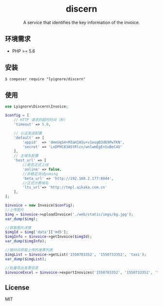 <h1 align="center"> discern </h1>

<p align="center"> A service that identifies the key information of the invoice.</p>


## 环境需求

- PHP >= 5.6

## 安装

```shell
$ composer require "lyignore/discern"
```

## 使用

```php
use Lyignore\Discern\Invoice;

$config = [
    // HTTP 请求的超时时间（秒）
    'timeout' => 5.0,

    // 认证发送配置
    'default' => [
        'appid'  => 'dmeUqS4+M3aH1A5u+v1eogB3d69PwTKN',
        'secret' => 'LoDPHC83A5tRlcn/wnlwmEgEnSuBeC4U'
    ],
    // 主域名配置
    'host_url' => [
        //是否正式上线
        'online' => false,
        //非稳定测试yuming
        'beta_url' => 'http://192.168.2.177:8844',
        //正式计费域名
        'lts_url'=> 'http://tmpl.aikaka.com.cn'
    ],
];

$invoice = new Invoice($config);
//上传图片
$img = $invoice->uploadInvoice('./web/static/imgs/bg.jpg');
var_dump($img);

//获取图片详情
$imgId = $img['data']['md5'];
$imgInfo = $invoice->getInvoice($imgId);
var_dump($imgInfo);

//按时间获取上传的发票列表
$imgList = $invoice->getList('1550703352', '1550733352', 'taxi');
var_dump($imgList);

//批量导出发票信息
$invoiceExcel = $invoice->exportInovices('1550703352', '1550733352', 'taxi', 'excelname');
```
## License

MIT
